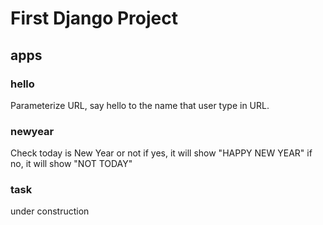 # First Django Project
## apps 
### hello
Parameterize URL, say hello to the name that user type in URL.

### newyear
Check today is New Year or not
if yes, it will show "HAPPY NEW YEAR"
if no, it will show "NOT TODAY"

### task
under construction
